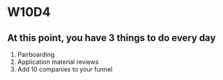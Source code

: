 # W10D4
## At this point, you have 3 things to do every day
1. Pairboarding
2. Application material reviews
3. Add 10 companies to your funnel
